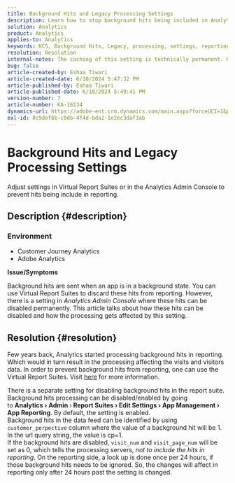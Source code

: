 ```yaml
---
title: Background Hits and Legacy Processing Settings
description: Learn how to stop background hits being included in Analytics reporting.
solution: Analytics
product: Analytics
applies-to: Analytics
keywords: KCS, Background Hits, Legacy, processing, settings, reporting
resolution: Resolution
internal-notes: The caching of this setting is technically permanent. However, since we restart those services daily, we are practically manually busting that cache once very 24 hours. The setting caching behavior isn't really documented and is more just of an implementation detail. Therefore, be careful when sharing the information with customers.
bug: false
article-created-by: Eshaa Tiwari
article-created-date: 6/10/2024 5:47:32 PM
article-published-by: Eshaa Tiwari
article-published-date: 6/10/2024 5:49:41 PM
version-number: 7
article-number: KA-16134
dynamics-url: https://adobe-ent.crm.dynamics.com/main.aspx?forceUCI=1&pagetype=entityrecord&etn=knowledgearticle&id=5cdc517e-5127-ef11-840a-00224803cdc1
exl-id: 8c9def6b-c0db-4f4d-bda2-1e2ec3daf3ab
---
```

# Background Hits and Legacy Processing Settings


Adjust settings in Virtual Report Suites or in the Analytics Admin Console to prevent hits being include in reporting.

## Description {#description}


### <b>Environment</b>

- Customer Journey Analytics
- Adobe Analytics


<b>Issue/Symptoms</b>

Background hits are sent when an app is in a background state. You can use Virtual Report Suites to discard these hits from reporting. However, there is a setting in *Analytics Admin Console* where these hits can be disabled permanently. This article talks about how these hits can be disabled and how the processing gets affected by this setting.


## Resolution {#resolution}


Few years back, Analytics started processing background hits in reporting. Which would in turn result in the processing affecting the visits and visitors data. In order to prevent background hits from reporting, one can use the Virtual Report Suites. Visit [here](https://experienceleague.adobe.com/docs/analytics/components/virtual-report-suites/vrs-components.html?lang=en) for more information.

There is a separate setting for disabling background hits in the report suite. Background hits processing can be disabled/enabled by going to <b>Analytics </b><b>›</b><b> Admin </b>›<b> Report Suites </b><b>›</b><b> Edit Settings </b><b>›</b><b> App Management </b><b>›</b><b> App Reporting</b>. By default, the setting is enabled.
<br>Background hits in the data feed can be identified by using `customer_perpective` column where the value of a background hit will be 1. In the url query string, the value is cp=1.<br>
If the background hits are disabled, `visit_num` and `visit_page_num` will be set as 0, which tells the processing servers, *not to include the hits in reporting*. On the reporting side, a look up is done once per 24 hours, if those background hits needs to be ignored. So, the changes will affect in reporting only after 24 hours past the setting is changed.
